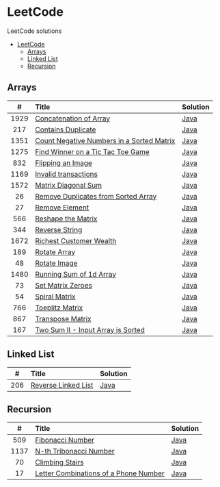 # LeetCode
LeetCode solutions

<!-- TOC -->
* [LeetCode](#leetcode)
  * [Arrays](#arrays)
  * [Linked List](#linked-list)
  * [Recursion](#recursion)
<!-- TOC -->

## Arrays
|  #   | Title                                                                                                                             | Solution                                                                                                            |
|:----:|:----------------------------------------------------------------------------------------------------------------------------------|---------------------------------------------------------------------------------------------------------------------|
| 1929 | [Concatenation of Array](https://leetcode.com/problems/concatenation-of-array/)                                                   | [Java](https://github.com/suyogkolte/leetcode/blob/main/Algorithms/Arrays/src/ConcatenationOfArray.java)            |
| 217  | [Contains Duplicate](https://leetcode.com/problems/contains-duplicate/description/)                                               | [Java](https://github.com/suyogkolte/leetcode/blob/main/Algorithms/Arrays/src/ContainsDuplicate.java)               |
| 1351 | [Count Negative Numbers in a Sorted Matrix](https://leetcode.com/problems/count-negative-numbers-in-a-sorted-matrix/description/) | [Java](https://github.com/suyogkolte/leetcode/blob/main/Algorithms/Arrays/src/CountNegativeNosInSortedMatrix.java)  |
| 1275 | [Find Winner on a Tic Tac Toe Game](https://leetcode.com/problems/find-winner-on-a-tic-tac-toe-game/description/)                 | [Java](https://github.com/suyogkolte/leetcode/blob/main/Algorithms/Arrays/src/FindTicTacToeWinner.java)             |
| 832  | [Flipping an Image](https://leetcode.com/problems/flipping-an-image/description/)                                                 | [Java](https://github.com/suyogkolte/leetcode/blob/main/Algorithms/Arrays/src/FlipInvertImage.java)                 |
| 1169 | [Invalid transactions](https://leetcode.com/problems/invalid-transactions/description/)                                           | [Java](https://github.com/suyogkolte/leetcode/blob/main/Algorithms/Arrays/src/InvalidTransactions.java)             |
| 1572 | [Matrix Diagonal Sum](https://leetcode.com/problems/matrix-diagonal-sum/description/)                                             | [Java](https://github.com/suyogkolte/leetcode/blob/main/Algorithms/Arrays/src/MatrixDiagonalSum.java)               |
|  26  | [Remove Duplicates from Sorted Array](https://leetcode.com/problems/remove-duplicates-from-sorted-array/description/)             | [Java](https://github.com/suyogkolte/leetcode/blob/main/Algorithms/Arrays/src/RemoveDuplicatesFromSortedArray.java) |
|  27  | [Remove Element](https://leetcode.com/problems/remove-element/description/)                                                       | [Java](https://github.com/suyogkolte/leetcode/blob/main/Algorithms/Arrays/src/RemoveElement.java)                   |
| 566  | [Reshape the Matrix](https://leetcode.com/problems/reshape-the-matrix/description/)                                               | [Java](https://github.com/suyogkolte/leetcode/blob/main/Algorithms/Arrays/src/ReshapeMatrix.java)                   |
| 344  | [Reverse String](https://leetcode.com/problems/reverse-string/description/)                                                       | [Java](https://github.com/suyogkolte/leetcode/blob/main/Algorithms/Arrays/src/ReverseString.java)                   |
| 1672 | [Richest Customer Wealth](https://leetcode.com/problems/richest-customer-wealth/description/)                                     | [Java](https://github.com/suyogkolte/leetcode/blob/main/Algorithms/Arrays/src/RichestCustomerWealth.java)           |
| 189  | [Rotate Array](https://leetcode.com/problems/rotate-array/description/)                                                           | [Java](https://github.com/suyogkolte/leetcode/blob/main/Algorithms/Arrays/src/RotateArray.java)                     |
|  48  | [Rotate Image](https://leetcode.com/problems/rotate-image/description/)                                                           | [Java](https://github.com/suyogkolte/leetcode/blob/main/Algorithms/Arrays/src/RotateImage.java)                     |
| 1480 | [Running Sum of 1d Array](https://leetcode.com/problems/running-sum-of-1d-array/description/)                                     | [Java](https://github.com/suyogkolte/leetcode/blob/main/Algorithms/Arrays/src/RunningSumOf1dArray.java)             |
|  73  | [Set Matrix Zeroes](https://leetcode.com/problems/set-matrix-zeroes/description/)                                                 | [Java](https://github.com/suyogkolte/leetcode/blob/main/Algorithms/Arrays/src/SetMatrixZeroes.java)                 |
|  54  | [Spiral Matrix](https://leetcode.com/problems/spiral-matrix/description/)                                                         | [Java](https://github.com/suyogkolte/leetcode/blob/main/Algorithms/Arrays/src/SpiralMatrix.java)                    |
| 766  | [Toeplitz Matrix](https://leetcode.com/problems/toeplitz-matrix/description/)                                                     | [Java](https://github.com/suyogkolte/leetcode/blob/main/Algorithms/Arrays/src/ToeplitzMatrix.java)                  |
| 867  | [Transpose Matrix](https://leetcode.com/problems/transpose-matrix/description/)                                                   | [Java](https://github.com/suyogkolte/leetcode/blob/main/Algorithms/Arrays/src/TransposeMatrix.java)                 |
| 167  | [Two Sum II - Input Array is Sorted](https://leetcode.com/problems/two-sum-ii-input-array-is-sorted/description/)                 | [Java](https://github.com/suyogkolte/leetcode/blob/main/Algorithms/Arrays/src/TwoSumII.java)                        |

## Linked List
|  #  | Title                                                                                             | Solution                                                                                                  |
|:---:|:--------------------------------------------------------------------------------------------------|-----------------------------------------------------------------------------------------------------------|
| 206 | [Reverse Linked List](https://leetcode.com/problems/reverse-linked-list/description/)             | [Java](https://github.com/suyogkolte/leetcode/blob/main/Algorithms/LinkedList/src/ReverseLinkedList.java) |


## Recursion
|  #   | Title                                                                                                                     | Solution                                                                                                                  |
|:----:|:--------------------------------------------------------------------------------------------------------------------------|---------------------------------------------------------------------------------------------------------------------------|
| 509  | [Fibonacci Number](https://leetcode.com/problems/fibonacci-number/description/)                                           | [Java](https://github.com/suyogkolte/leetcode/blob/main/Algorithms/Recursion/src/Fibonacci_Number.java)                   |
| 1137 | [N-th Tribonacci Number](https://leetcode.com/problems/n-th-tribonacci-number/description/)                               | [Java](https://github.com/suyogkolte/leetcode/blob/main/Algorithms/Recursion/src/Nth_Tribonacci_Number.java)              |
|  70  | [Climbing Stairs](https://leetcode.com/problems/climbing-stairs/description/)                                             | [Java](https://github.com/suyogkolte/leetcode/blob/main/Algorithms/Recursion/src/Climbing_Stairs.java)                    |
|  17  | [Letter Combinations of a Phone Number](https://leetcode.com/problems/letter-combinations-of-a-phone-number/description/) | [Java](https://github.com/suyogkolte/leetcode/blob/main/Algorithms/Recursion/src/Letter_Combinations_Of_PhoneNumber.java) |

